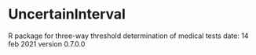 # UncertainInterval
R package for three-way threshold determination of medical tests
date: 14 feb 2021
version 0.7.0.0
